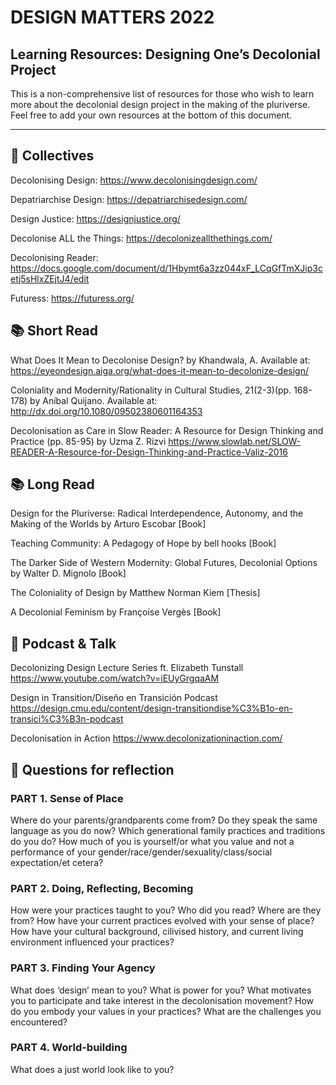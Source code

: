 
# DESIGN MATTERS 2022 
## Learning Resources: Designing One’s Decolonial Project

This is a non-comprehensive list of resources for those who wish to learn more about the decolonial design project in the making of the pluriverse. Feel free to add your own resources at the bottom of this document. 

-------

## 💚 Collectives 

Decolonising Design: https://www.decolonisingdesign.com/ 

Depatriarchise Design: https://depatriarchisedesign.com/

Design Justice: https://designjustice.org/

Decolonise ALL the Things: https://decolonizeallthethings.com/

Decolonising Reader: https://docs.google.com/document/d/1Hbymt6a3zz044xF_LCqGfTmXJip3cetj5sHlxZEjtJ4/edit

Futuress: https://futuress.org/


## 📚 Short Read 

What Does It Mean to Decolonise Design? by Khandwala, A. Available at: https://eyeondesign.aiga.org/what-does-it-mean-to-decolonize-design/ 

Coloniality and Modernity/Rationality in Cultural Studies, 21(2-3)(pp. 168-178) by Aníbal Quijano. Available at: http://dx.doi.org/10.1080/09502380601164353 

Decolonisation as Care in Slow Reader: A Resource for Design Thinking and Practice (pp. 85-95) by Uzma Z. Rizvi https://www.slowlab.net/SLOW-READER-A-Resource-for-Design-Thinking-and-Practice-Valiz-2016 
                      

## 📚 Long Read

Design for the Pluriverse: Radical Interdependence, Autonomy, and the Making of the Worlds by Arturo Escobar [Book] 

Teaching Community: A Pedagogy of Hope by bell hooks [Book] 

The Darker Side of Western Modernity: Global Futures, Decolonial Options by Walter D. Mignolo [Book] 

The Coloniality of Design by Matthew Norman Kiem [Thesis] 

A Decolonial Feminism by Françoise Vergès [Book] 


## 📼 Podcast & Talk 

Decolonizing Design Lecture Series ft. Elizabeth Tunstall https://www.youtube.com/watch?v=iEUyGrgqaAM

Design in Transition/Diseño en Transición Podcast https://design.cmu.edu/content/design-transitiondise%C3%B1o-en-transici%C3%B3n-podcast

Decolonisation in Action
https://www.decolonizationinaction.com/


## 🌿 Questions for reflection 

### PART 1. Sense of Place 

Where do your parents/grandparents come from? Do they speak the same language as you do now? 
Which generational family practices and traditions do you do?
How much of you is yourself/or what you value and not a performance of your gender/race/gender/sexuality/class/social expectation/et cetera? 

### PART 2. Doing, Reflecting, Becoming 

How were your practices taught to you?
Who did you read? Where are they from? 
How have your current practices evolved with your sense of place? 
How have your cultural background, cilivised history, and current living environment influenced your practices? 

### PART 3. Finding Your Agency 

What does ‘design’ mean to you? 
What is power for you? 
What motivates you to participate and take interest in the decolonisation movement? 
How do you embody your values in your practices? What are the challenges you encountered? 

### PART 4. World-building 

What does a just world look like to you?

    
    
